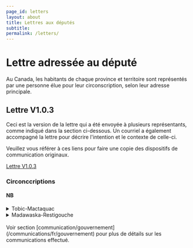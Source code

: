 ```yaml
---
page_id: letters
layout: about
title: Lettres aux députés
subtitle: 
permalink: /letters/
---
```


# Lettre adressée au député

Au Canada, les habitants de chaque province et territoire sont représentés par une personne élue pour leur circonscription, selon leur adresse principale.

## Lettre V1.0.3

Ceci est la version de la lettre qui a été envoyée à plusieurs représentants, comme indiqué dans la section ci-dessous. Un courriel a également accompagné la lettre pour décrire l'intention et le contexte de celle-ci.

Veuillez vous référer à ces liens pour faire une copie des dispositifs de communication originaux.

[Lettre V1.0.3](/letters/v1.0.3)

### Circonccriptions

#### NB

<details><summary>Tobic-Mactaquac</summary>

<!-- #region -->

- [x] Retour de courriel.
- Position sur le problème:
  - [x] Position claire.
  - [x] Favorable à la cause.

</details>

<!-- #endregion -->

<details><summary>Madawaska-Restigouche</summary>

<!-- #region -->

- [ ] Retour de courriel.
- Position sur le problème:
  - [x] Position claire.
  - [ ] Favorable à la cause.

</details>

<!-- #endregion -->

<br>
Voir section [communication/gouvernement](/communications/fr/gouvernement) pour plus de détails sur les communications effectué.

